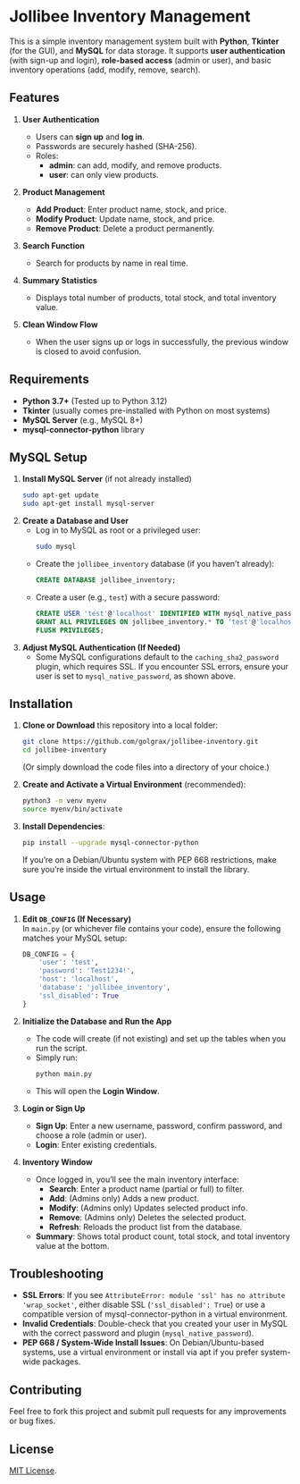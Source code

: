 # Jollibee Inventory Management

This is a simple inventory management system built with **Python**, **Tkinter** (for the GUI), and **MySQL** for data storage. It supports **user authentication** (with sign-up and login), **role-based access** (admin or user), and basic inventory operations (add, modify, remove, search).

## Features

1. **User Authentication**  
   - Users can **sign up** and **log in**.  
   - Passwords are securely hashed (SHA-256).  
   - Roles:
     - **admin**: can add, modify, and remove products.
     - **user**: can only view products.

2. **Product Management**  
   - **Add Product**: Enter product name, stock, and price.  
   - **Modify Product**: Update name, stock, and price.  
   - **Remove Product**: Delete a product permanently.

3. **Search Function**  
   - Search for products by name in real time.

4. **Summary Statistics**  
   - Displays total number of products, total stock, and total inventory value.

5. **Clean Window Flow**  
   - When the user signs up or logs in successfully, the previous window is closed to avoid confusion.

## Requirements

- **Python 3.7+** (Tested up to Python 3.12)
- **Tkinter** (usually comes pre-installed with Python on most systems)
- **MySQL Server** (e.g., MySQL 8+)
- **mysql-connector-python** library

## MySQL Setup

1. **Install MySQL Server** (if not already installed)  
   ```bash
   sudo apt-get update
   sudo apt-get install mysql-server
   ```
2. **Create a Database and User**  
   - Log in to MySQL as root or a privileged user:
     ```bash
     sudo mysql
     ```
   - Create the `jollibee_inventory` database (if you haven’t already):
     ```sql
     CREATE DATABASE jollibee_inventory;
     ```
   - Create a user (e.g., `test`) with a secure password:
     ```sql
     CREATE USER 'test'@'localhost' IDENTIFIED WITH mysql_native_password BY 'Test1234!';
     GRANT ALL PRIVILEGES ON jollibee_inventory.* TO 'test'@'localhost';
     FLUSH PRIVILEGES;
     ```
3. **Adjust MySQL Authentication (If Needed)**  
   - Some MySQL configurations default to the `caching_sha2_password` plugin, which requires SSL. If you encounter SSL errors, ensure your user is set to `mysql_native_password`, as shown above.

## Installation

1. **Clone or Download** this repository into a local folder:
   ```bash
   git clone https://github.com/golgrax/jollibee-inventory.git
   cd jollibee-inventory
   ```
   (Or simply download the code files into a directory of your choice.)

2. **Create and Activate a Virtual Environment** (recommended):
   ```bash
   python3 -m venv myenv
   source myenv/bin/activate
   ```
3. **Install Dependencies**:
   ```bash
   pip install --upgrade mysql-connector-python
   ```
   If you’re on a Debian/Ubuntu system with PEP 668 restrictions, make sure you’re inside the virtual environment to install the library.

## Usage

1. **Edit `DB_CONFIG` (If Necessary)**  
   In `main.py` (or whichever file contains your code), ensure the following matches your MySQL setup:
   ```python
   DB_CONFIG = {
       'user': 'test',
       'password': 'Test1234!',
       'host': 'localhost',
       'database': 'jollibee_inventory',
       'ssl_disabled': True
   }
   ```
2. **Initialize the Database and Run the App**  
   - The code will create (if not existing) and set up the tables when you run the script.
   - Simply run:
     ```bash
     python main.py
     ```
   - This will open the **Login Window**.

3. **Login or Sign Up**  
   - **Sign Up**: Enter a new username, password, confirm password, and choose a role (admin or user).  
   - **Login**: Enter existing credentials.

4. **Inventory Window**  
   - Once logged in, you’ll see the main inventory interface:
     - **Search**: Enter a product name (partial or full) to filter.  
     - **Add**: (Admins only) Adds a new product.  
     - **Modify**: (Admins only) Updates selected product info.  
     - **Remove**: (Admins only) Deletes the selected product.  
     - **Refresh**: Reloads the product list from the database.
   - **Summary**: Shows total product count, total stock, and total inventory value at the bottom.

## Troubleshooting

- **SSL Errors**: If you see `AttributeError: module 'ssl' has no attribute 'wrap_socket'`, either disable SSL (`'ssl_disabled': True`) or use a compatible version of mysql-connector-python in a virtual environment.
- **Invalid Credentials**: Double-check that you created your user in MySQL with the correct password and plugin (`mysql_native_password`).
- **PEP 668 / System-Wide Install Issues**: On Debian/Ubuntu-based systems, use a virtual environment or install via apt if you prefer system-wide packages.

## Contributing

Feel free to fork this project and submit pull requests for any improvements or bug fixes.

## License

[MIT License](https://opensource.org/licenses/MIT).

